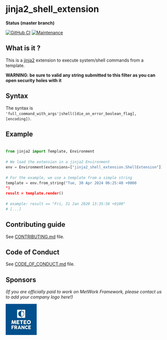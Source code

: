 # jinja2_shell_extension

[//]: # (automatically generated from https://github.com/metwork-framework/github_organization_management/blob/master/common_files/README.md)

**Status (master branch)**

[![GitHub CI](https://github.com/metwork-framework/jinja2_shell_extension/actions/workflows/ci.yml/badge.svg?branch=master)](https://github.com/metwork-framework/jinja2_shell_extension/actions?query=workflow%3ACI+branch%3Amaster)
[![Maintenance](https://raw.githubusercontent.com/metwork-framework/resources/master/badges/maintained.svg)](https://github.com/metwork-framework/resources/blob/master/badges/maintained.svg)




## What is it ?

This is a [jinja2](http://jinja.pocoo.org/) extension to execute system/shell
commands from a template.

**WARNING: be sure to valid any string submitted to this filter as you can
open security holes with it**

## Syntax

The syntax is `'full_command_with_args'|shell([die_on_error_boolean_flag], [encoding])`.

## Example

```python

from jinja2 import Template, Environment

# We load the extension in a jinja2 Environment
env = Environment(extensions=["jinja2_shell_extension.ShellExtension"])

# For the example, we use a template from a simple string
template = env.from_string("Tue, 30 Apr 2024 06:25:40 +0000
")
result = template.render()

# example: result == "Fri, 31 Jan 2020 13:35:56 +0100"
# [...]

```






## Contributing guide

See [CONTRIBUTING.md](CONTRIBUTING.md) file.



## Code of Conduct

See [CODE_OF_CONDUCT.md](CODE_OF_CONDUCT.md) file.



## Sponsors

*(If you are officially paid to work on MetWork Framework, please contact us to add your company logo here!)*

[![logo](https://raw.githubusercontent.com/metwork-framework/resources/master/sponsors/meteofrance-small.jpeg)](http://www.meteofrance.com)
